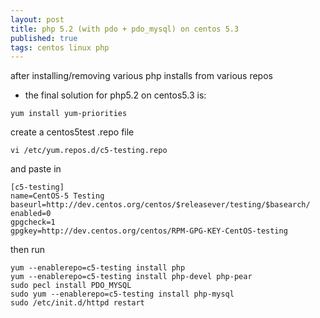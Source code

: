 ```yaml
--- 
layout: post
title: php 5.2 (with pdo + pdo_mysql) on centos 5.3
published: true
tags: centos linux php
---
```

after installing/removing various php installs from various repos 
- the final solution for php5.2 on centos5.3 is:

``` shell
yum install yum-priorities
```

create a centos5test .repo file

``` shell
vi /etc/yum.repos.d/c5-testing.repo
```

and paste in 

``` shell
[c5-testing]
name=CentOS-5 Testing 
baseurl=http://dev.centos.org/centos/$releasever/testing/$basearch/
enabled=0
gpgcheck=1
gpgkey=http://dev.centos.org/centos/RPM-GPG-KEY-CentOS-testing
```

then run

``` shell
yum --enablerepo=c5-testing install php
yum --enablerepo=c5-testing install php-devel php-pear
sudo pecl install PDO_MYSQL
sudo yum --enablerepo=c5-testing install php-mysql
sudo /etc/init.d/httpd restart
```